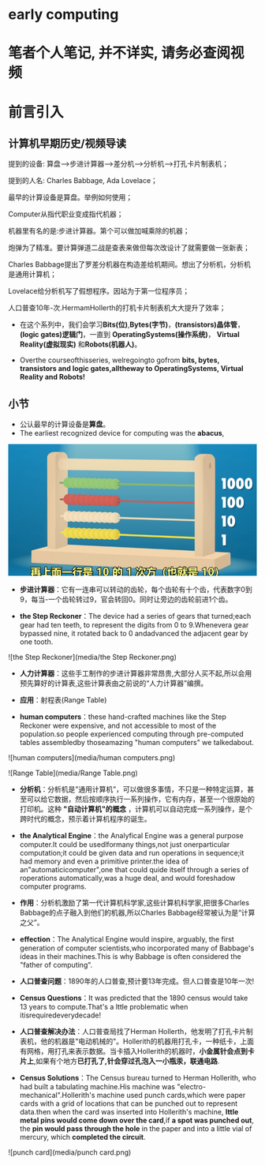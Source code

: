 early computing
========================
# 笔者个人笔记, 并不详实, 请务必查阅视频
# 前言引入 
## 计算机早期历史/视频导读
   提到的设备: 算盘-->步进计算器-->差分机-->分析机-->打孔卡片制表机；

提到的人名: Charles Babbage, Ada Lovelace；

最早的计算设备是算盘。举例如何使用；

Computer从指代职业变成指代机器；

机器里有名的是:步进计算器。第个可以做加喊乘除的机器；

炮弹为了精准。要计算弹道二战是查表来做但每次改设计了就需要做一张新表；

Charles Babbage提出了罗差分机器在构造差给机期间。想出了分析机，分析机是通用计算机；

Lovelace给分析机写了假想程序。因站为于第一位程序员；

人口普查10年-次.HermamHollerth的打机卡片制表机大大提升了效率；

* 在这个系列中，我们会学习**Bits(位)**,**Bytes(字节)**，**(transistors)晶体管**，**(logic gates)逻辑门**，一直到 **OperatingSystems(操作系统)**， **Virtual Reality(虚拟现实)** 和**Robots(机器人)**。

* Overthe courseofthisseries, welregoingto gofrom **bits, bytes, transistors and logic gates,alltheway to OperatingSystems, Virtual Reality and Robots!**

## 小节
* 公认最早的计算设备是**算盘**。
* The earliest recognized device for computing was the **abacus**,

![abacus](media/abacus.png)

* **步进计算器**：它有一连串可以转动的齿轮，每个齿轮有十个齿，代表数字0到9，每当-一个齿轮转过9，官会转回0。同时让旁边的齿轮前进1个齿。

* **the Step Reckoner**：The device had a series of gears that turned;each gear had ten teeth, to represent the digits from 0 to 9.Whenevera gear bypassed nine, it rotated back to 0 andadvanced the adjacent gear by one tooth.

![the Step Reckoner](media/the Step Reckoner.png)

* **人力计算器**：这些手工制作的步进计算器非常昂贵,大部分人买不起,所以会用预先算好的计算表,这些计算表由之前说的“人力计算器”编撰。

* **应用**：射程表(Range Table)

* **human computers**：these hand-crafted machines like the Step Reckoner were expensive, and not accessible to most of the population.so people experienced computing through pre-computed tables assembledby thoseamazing "human computers" we talkedabout.

![human computers](media/human computers.png)

![Range Table](media/Range Table.png)

* **分析机**：分析机是"通用计算机”，可以做很多事情，不只是一种特定运算，甚至可以给它数据，然后按顺序执行一系列操作，它有内存，甚至一个很原始的打印机。这种 **"自动计算机"的概念** ，计算机可以自动完成一系列操作，是个跨时代的概念，预示着计算机程序的诞生。

* **the Analytical Engine**：the Analyfical Engine was a general purpose computer.It could be usedlformany things,not just onerparticular computation;it could be given data and run operations in sequence;it had memory and even a primitive printer.the idea of an"automaticicomputer",one that could quide itself through a series of roperations automatically,was a huge deal, and would foreshadow computer programs.

* **作用**：分析机激励了第一代计算机科学家,这些计算机科学家,把很多Charles Babbage的点子融入到他们的机器,所以Charles Babbage经常被认为是“计算之父”。

* **effection**：The Analytical Engine would inspire, arguably, the first generation of computer scientists,who incorporated many of Babbage's ideas in their machines.This is why Babbage is often considered the "father of computing".

* **人口普查问题**：1890年的人口普查,预计要13年完成。但人口普查是10年一次!

* **Census Questions**：It was predicted that the 1890 census would take 13 years to compute.That's a lttle problematic when itisrequiredeverydecade!

* **人口普查解决办法**：人口普查局找了Herman Hollerth，他发明了打孔卡片制表机，他的机器是"电动机械的"。Hollerith的机器用打孔卡，一种纸卡，上面有网格，用打孔来表示数据。当卡插入Hollerith的机器时，**小金属针会点到卡片上**,如果有个地方**已打孔了,针会穿过孔泡入一小瓶汞，联通电路**.

* **Census Solutions**：The Census bureau turned to Herman Hollerith, who had built a tabulating machine.His machine was "electro-mechanical".Hollerith's machine used punch cards,which were paper cards with a grid of locations that can be punched out to represent data.then when the card was inserted into Hollerith's machine, **lttle metal pins would come down over the card**,if **a spot was punched out**, the **pin would pass through the hole** in the paper and into a little vial of mercury, which **completed the circuit**.

![punch card](media/punch card.png)


